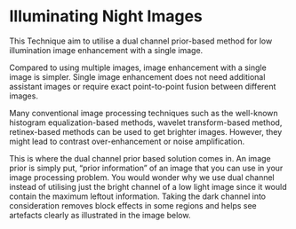 # Illuminating Night Images

This Technique aim to utilise a dual channel prior-based method for low illumination image enhancement with a single image.

Compared to using multiple images, image enhancement with a single image is simpler. Single image enhancement does not need additional assistant images or require exact point-to-point fusion between different images.

Many conventional image processing techniques such as the well-known histogram equalization-based methods, wavelet transform-based method, retinex-based methods can be used to get brighter images. However, they might lead to contrast over-enhancement or noise amplification.

This is where the dual channel prior based solution comes in. An image prior is simply put, “prior information” of an image that you can use in your image processing problem. You would wonder why we use dual channel instead of utilising just the bright channel of a low light image since it would contain the maximum leftout information. Taking the dark channel into consideration removes block effects in some regions and helps see artefacts clearly as illustrated in the image below.